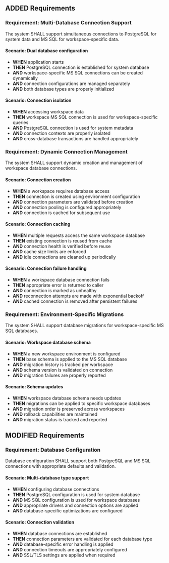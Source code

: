 ## ADDED Requirements

### Requirement: Multi-Database Connection Support

The system SHALL support simultaneous connections to PostgreSQL for system data and MS SQL for workspace-specific data.

#### Scenario: Dual database configuration

- **WHEN** application starts
- **THEN** PostgreSQL connection is established for system database
- **AND** workspace-specific MS SQL connections can be created dynamically
- **AND** connection configurations are managed separately
- **AND** both database types are properly initialized

#### Scenario: Connection isolation

- **WHEN** accessing workspace data
- **THEN** workspace MS SQL connection is used for workspace-specific queries
- **AND** PostgreSQL connection is used for system metadata
- **AND** connection contexts are properly isolated
- **AND** cross-database transactions are handled appropriately

### Requirement: Dynamic Connection Management

The system SHALL support dynamic creation and management of workspace database connections.

#### Scenario: Connection creation

- **WHEN** a workspace requires database access
- **THEN** connection is created using environment configuration
- **AND** connection parameters are validated before creation
- **AND** connection pooling is configured appropriately
- **AND** connection is cached for subsequent use

#### Scenario: Connection caching

- **WHEN** multiple requests access the same workspace database
- **THEN** existing connection is reused from cache
- **AND** connection health is verified before reuse
- **AND** cache size limits are enforced
- **AND** idle connections are cleaned up periodically

#### Scenario: Connection failure handling

- **WHEN** a workspace database connection fails
- **THEN** appropriate error is returned to caller
- **AND** connection is marked as unhealthy
- **AND** reconnection attempts are made with exponential backoff
- **AND** cached connection is removed after persistent failures

### Requirement: Environment-Specific Migrations

The system SHALL support database migrations for workspace-specific MS SQL databases.

#### Scenario: Workspace database schema

- **WHEN** a new workspace environment is configured
- **THEN** base schema is applied to the MS SQL database
- **AND** migration history is tracked per workspace
- **AND** schema version is validated on connection
- **AND** migration failures are properly reported

#### Scenario: Schema updates

- **WHEN** workspace database schema needs updates
- **THEN** migrations can be applied to specific workspace databases
- **AND** migration order is preserved across workspaces
- **AND** rollback capabilities are maintained
- **AND** migration status is tracked and reported

## MODIFIED Requirements

### Requirement: Database Configuration

Database configuration SHALL support both PostgreSQL and MS SQL connections with appropriate defaults and validation.

#### Scenario: Multi-database type support

- **WHEN** configuring database connections
- **THEN** PostgreSQL configuration is used for system database
- **AND** MS SQL configuration is used for workspace databases
- **AND** appropriate drivers and connection options are applied
- **AND** database-specific optimizations are configured

#### Scenario: Connection validation

- **WHEN** database connections are established
- **THEN** connection parameters are validated for each database type
- **AND** database-specific error handling is applied
- **AND** connection timeouts are appropriately configured
- **AND** SSL/TLS settings are applied when required